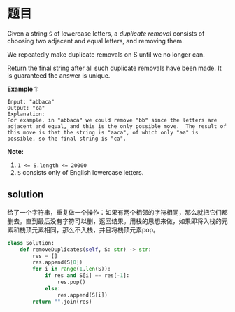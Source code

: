 # 题目

Given a string `S` of lowercase letters, a *duplicate removal* consists of choosing two adjacent and equal letters, and removing them.

We repeatedly make duplicate removals on S until we no longer can.

Return the final string after all such duplicate removals have been made. It is guaranteed the answer is unique.

 

**Example 1:**

```
Input: "abbaca"
Output: "ca"
Explanation: 
For example, in "abbaca" we could remove "bb" since the letters are adjacent and equal, and this is the only possible move.  The result of this move is that the string is "aaca", of which only "aa" is possible, so the final string is "ca".
```

 

**Note:**

1. `1 <= S.length <= 20000`
2. `S` consists only of English lowercase letters.

## solution

给了一个字符串，重复做一个操作：如果有两个相邻的字符相同，那么就把它们都删去。直到最后没有字符可以删，返回结果。用栈的思想来做，如果即将入栈的元素和栈顶元素相同，那么不入栈，并且将栈顶元素pop。

```python
class Solution:
    def removeDuplicates(self, S: str) -> str:
        res = []
        res.append(S[0])
        for i in range(1,len(S)):
            if res and S[i] == res[-1]:
                res.pop()
            else:
                res.append(S[i])
        return "".join(res)
```

